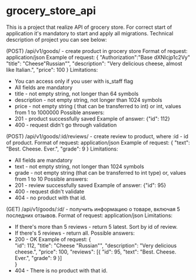 # grocery_store_api
This is a project that realize API of grocery store. For correct start of application it's mandatory to start and apply all migrations. Technical description of project you can see below:

(POST) /api/v1/goods/ - create product in grocery store
Format of request: application/json
Example of request: 
{
  "Authorization":"Base dXNlcjp1c2Vy"
  "title": "Cheese\"Russian\"",
  "description": "Very delicious cheese, almost like Italian.",
  "price": 100
}
Limitations:
- You can access only if you user with is_staff flag
- All fields are mandatory 
- title - not empty string, not longer than 64 symbols
- description - not empty string, not longer than 1024 symbols
- price - not empty string ( that can be transferred to int) or int, values from 1 to 1000000
Possible answers:
- 201 - product successfully saved
  Example of answer:
    {"id": 112}
- 400 - request didn't go through validation

(POST) /api/v1/goods/:id/reviews/ - create review to product, where :id - id of product.
Format of request: application/json
Example of request:
{
  "text": "Best. Cheese. Ever.",
  "grade": 9
}
Limitations:
- All fields are mandatory
- text - not empty string, not longer than 1024 symbols
- grade - not empty string (that can be transferred to int type) or, values from 1 to 10
Possible answers:
- 201 - review successfully saved
  Example of answer:
    {"id": 95}
- 400 - request didn't validate
- 404 - no product with that id.

(GET) /api/v1/goods/:id/ - получить информацию о товаре, включая 5 последних отзывов.
Format of request: application/json
Limitations:
- If there's more than 5 reviews - return 5 latest. Sort by id of review.
- If there's 5 reviews - return all.
Possible answers:
- 200 - OK
  Example of request:
  {      
    "id": 112,
    "title": "Cheese \"Russian\"",
    "description": "Very delicious cheese.",
    "price": 100,
    "reviews": [{ 
      "id": 95,
      "text": "Best. Cheese. Ever.",
      "grade": 9
    }]    
  }
- 404 - There is no product with that id.
